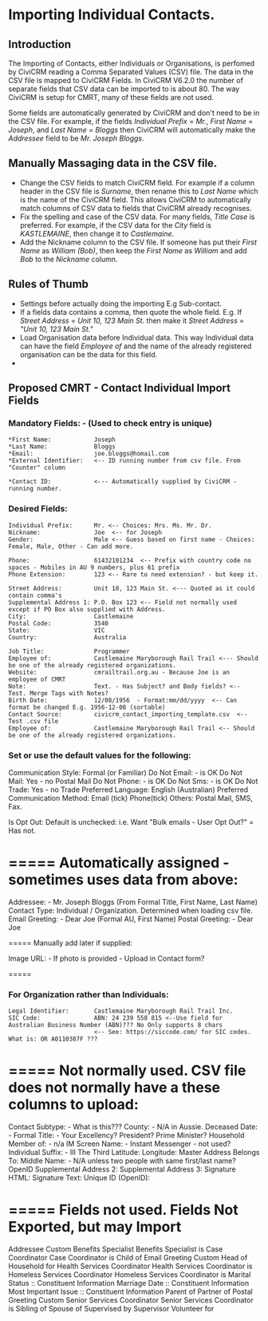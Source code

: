 # Importing Individual Contacts.

## Introduction

The Importing of Contacts, either Individuals or Organisations, is perfomed by CiviCRM reading a Comma Separated Values (CSV) file. The data in the CSV file is mapped to CiviCRM Fields.
In CiviCRM V6.2.0 the number of separate fields that CSV data can be imported to is about 80. The way CiviCRM is setup for CMRT, many of these fields are not used. 

Some fields are automatically generated by CiviCRM and don't need to be in the CSV file. For example, if the fields *Individual Prefix* = *Mr.*, *First Name* = *Joseph*, and *Last Name* = *Bloggs* then CiviCRM will automatically make the *Addressee* field to be *Mr. Joseph Bloggs*.




## Manually Massaging data in the CSV file.

* Change the CSV fields to match CiviCRM field. For example if a column header in the CSV file is *Surname*, then rename this to *Last Name* which is the name of the CiviCRM field. This allows CiviCRM to automatically match columns of CSV data to fields that CiviCRM already recognises.
* Fix the spelling and case of the CSV data. For many fields, *Title Case* is preferred. For example, if the CSV data for the *City* field is *KASTLEMAINE*, then change it to *Castlemaine*.
* Add the Nickname column to the CSV file. If someone has put their *First Name* as *William (Bob)*, then keep the *First Name* as *William* and add *Bob* to the *Nickname* column.

## Rules of Thumb
* Settings before actually doing the importing E.g Sub-contact.
* If a fields data contains a comma, then quote the whole field. E.g. If *Street Address* = *Unit 10, 123 Main St.* then  make it *Street Address* =  *"Unit 10, 123 Main St."*
* Load Organisation data before Individual data. This way Individual data can have the field *Employee of* and the name of the already registered organisation can be the data for this field.
* 
## Proposed CMRT - Contact Individual Import Fields

### Mandatory Fields: - (Used to check entry is unique)
```
*First Name:            Joseph
*Last Name:             Bloggs
*Email:                 joe.bloggs@homail.com
*External Identifier:   <-- ID running number from csv file. From "Counter" column

*Contact ID:            <--- Automatically supplied by CiviCRM - running number. 
```
### Desired Fields:
```
Individual Prefix:      Mr. <-- Choices: Mrs. Ms. Mr. Dr.
Nickname:               Joe  <-- for Joseph
Gender:                 Male <-- Guess based on first name - Choices: Female, Male, Other - Can add more.

Phone:                  61432101234  <-- Prefix with country code no spaces - Mobiles in AU 9 numbers, plus 61 prefix
Phone Extension:        123 <-- Rare to need extension? - but keep it.

Street Address:         Unit 10, 123 Main St. <--- Quoted as it could contain comma's 
Supplemental Address 1: P.O. Box 123 <-- Field not normally used except if PO Box also supplied with Address.
City:                   Castlemaine 
Postal Code:            3540
State:                  VIC
Country:                Australia

Job Title:              Programmer
Employee of:            Castlemaine Maryborough Rail Trail <--- Should be one of the already registered organizations.
Website:                cmrailtrail.org.au - Because Joe is an employee of CMRT
Note:                   Text. - Has Subject? and Body fields? <-- Test. Merge Tags with Notes?
Birth Date:             12/08/1956  - Format:mm/dd/yyyy  <-- Can format be changed E.g. 1956-12-08 (sortable)
Contact Source:         civicrm_contact_importing_template.csv  <-- Test .csv file
Employee of:            Castlemaine Maryborough Rail Trail <-- Should be one of the already registered organizations.

```
### Set or use the default values for the following:


Communication Style:    Formal (or Familiar)
Do Not Email:           - is OK
Do Not Mail:            Yes - no Postal Mail
Do Not Phone:           - is OK
Do Not Sms:             - is OK
Do Not Trade:           Yes - no Trade
Preferred Language:     English (Australian)
Preferred Communication Method: Email (tick) Phone(tick) Others: Postal Mail, SMS, Fax.

Is Opt Out:             Default is unchecked: i.e. Want "Bulk emails - User Opt Out?" = Has not.

=====
Automatically assigned - sometimes uses data from above:
=========================================================
Addressee:              - Mr. Joseph Bloggs (From Formal Title, First Name, Last Name)
Contact Type:           Individual / Organization. Determined when loading csv file.
Email Greeting:         - Dear Joe (Formal AU, First Name)
Postal Greeting:        - Dear Joe


=====
Manually add later if supplied:

Image URL:              - If photo is provided - Upload in Contact form?

=====
### For Organization rather than Individuals:
```
Legal Identifier:       Castlemaine Maryborough Rail Trail Inc.
SIC Code:               ABN: 24 239 558 815 <--Use field for Australian Business Number (ABN)??? No Only supports 8 chars  
                        <-- See: https://siccode.com/ for SIC codes. What is: OR A0110387F ???
```

=====
Not normally used. CSV file does not normally have a these columns to upload:
==============================================================================

Contact Subtype:        - What is this???
County:                 - N/A in Aussie.
Deceased Date:          -
Formal Title:           - Your Excellency? President? Prime Minister?
Household Member of:    - n/a
IM Screen Name:         - Instant Messenger - not used? 
Individual Suffix:      - III The Third
Latitude:
Longitude:
Master Address Belongs To:
Middle Name:            - N/A unless two people with same first/last name?
OpenID
Supplemental Address 2:
Supplemental Address 3:
Signature HTML:
Signature Text:
Unique ID (OpenID):

=====
Fields not used. Fields Not Exported, but may Import
=====================================================

Addressee Custom
Benefits Specialist
Benefits Specialist is
Case Coordinator
Case Coordinator is
Child of
Email Greeting Custom
Head of Household for
Health Services Coordinator
Health Services Coordinator is
Homeless Services Coordinator
Homeless Services Coordinator is
Marital Status :: Constituent Information
Marriage Date :: Constituent Information
Most Important Issue :: Constituent Information
Parent of
Partner of
Postal Greeting Custom
Senior Services Coordinator
Senior Services Coordinator is
Sibling of
Spouse of
Supervised by
Supervisor
Volunteer for
